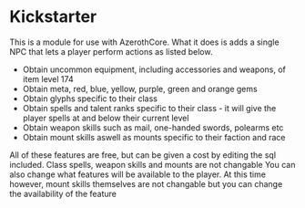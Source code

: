 # Kickstarter
This is a module for use with AzerothCore. What it does is adds a single NPC that lets a player perform actions as listed below.

* Obtain uncommon equipment, including accessories and weapons, of item level 174
* Obtain meta, red, blue, yellow, purple, green and orange gems
* Obtain glyphs specific to their class
* Obtain spells and talent ranks specific to their class - it will give the player spells at and below their current level
* Obtain weapon skills such as mail, one-handed swords, polearms etc
* Obtain mount skills aswell as mounts specific to their faction and race

All of these features are free, but can be given a cost by editing the sql included. Class spells, weapon skills and mounts are not changable You can also change what features will be available to the player. At this time however, mount skills themselves are not changable but you can change the availability of the feature
